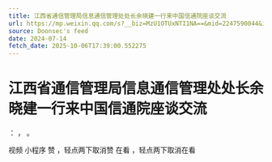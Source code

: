 ```yaml
---
title: 江西省通信管理局信息通信管理处处长余晓建一行来中国信通院座谈交流
url: https://mp.weixin.qq.com/s?__biz=MzU1OTUxNTI1NA==&mid=2247590044&idx=1&sn=25d5128cd4e797feaee9fe745020d493
source: Doonsec's feed
date: 2024-07-14
fetch_date: 2025-10-06T17:39:00.552275
---
```


# 江西省通信管理局信息通信管理处处长余晓建一行来中国信通院座谈交流

：
，
。

视频
小程序
赞
，轻点两下取消赞
在看
，轻点两下取消在看